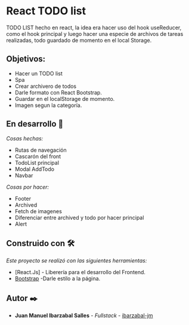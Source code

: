 # React TODO list
 TODO LIST hecho en react, la idea era hacer uso del hook useReducer, como el hook principal y luego hacer una especie de archivos de tareas realizadas, todo guardado de momento en el local Storage.


## Objetivos:

* Hacer un TODO list
* Spa
* Crear archivero de todos
* Darle formato con React Bootstrap.
* Guardar en el localStorage de momento.
* Imagen segun la categoría.



## En desarrollo 🚀

_Cosas hechas:_
* Rutas de navegación
* Cascarón del front
* TodoList principal
* Modal AddTodo
* Navbar



_Cosas por hacer:_
* Footer
* Archived
* Fetch de imagenes
* Diferenciar entre archived y todo por hacer principal
* Alert


## Construido con 🛠️

_Este proyecto se realizó con las siguientes herramientas:_

* [React.Js] - Liberería para el desarrollo del Frontend.
* [Bootstrap](https://react-bootstrap.github.io/) -Darle estilo a la página.


## Autor ✒️

* **Juan Manuel Ibarzabal Salles** - *Fullstack* - [ibarzabal-jm](https://github.com/ibarzabal-jm)
